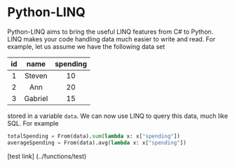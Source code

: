 Python-LINQ
===========

Python-LINQ aims to bring the useful LINQ features from C# to Python. LINQ makes your code handling data much easier to write and read. For example, let us assume we have the following data set

| id | name | spending |
| :---------: | :-----------: | :---------------: |
| 1 | Steven | 10 |
| 2 | Ann | 20 |
| 3 | Gabriel | 15 |

stored in a variable `data`. We can now use LINQ to query this data, much like SQL. For example

``` python
totalSpending = From(data).sum(lambda x: x["spending"])
averageSpending = From(data).avg(lambda x: x["spending"])
```

[test link] (../functions/test)